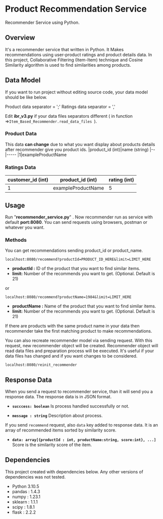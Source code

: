
# Product Recommendation Service
Recommender Service using Python.

## Overview
It's a recommender service that written in Python. It Makes recommendations using user-product ratings and product details data. In this project, Collaborative Filtering (Item-Item) technique and Cosine Similarity algorithm is used to find similarities among products.


## Data Model
If you want to run project without editing source code, your data model should be like below. 

Product data separator = ';'
Ratings data separator = ',' 

Edit **ibr_v3.py**  if your data files separators different ( in function =>```Item_Based_Recommender.read_data_files ```).

### Product Data
This data **can change** due to what you want display about products details after recommender give you product ids.
|product_id (int)|name (string)
|--|-----
|1|exampleProductName

### Ratings Data
|customer_id (int)|product_id (int)|rating (int)
|--|-----|-
|1|exampleProductName|5



## Usage

Run "**recommender_service.py**" .
Now recommender run as service with default **port:8080**. You can send requests using browsers, postman or whatever you want.


### Methods
You can get recommendations sending product_id or product_name.

    localhost:8080/recommend?productId=PRODUCT_ID_HERE&limit=LIMIT_HERE

- **productId :** ID of the product that you want to find similar items.
- **limit:** Number of the recommends you want to get. (Optional. Default is 21) 

or 

	localhost:8080/recommend?productName=1984&limit=LIMIT_HERE
- **productName :** Name of the product that you want to find similar items.
- **limit:** Number of the recommends you want to get. (Optional. Default is 21) 

If there are products with the same product name in your data then recommender take the first matching product to make recommendations.

You can also recreate recommender model via sending request. With this request, new recommender object will be created. Recommender object will read data files and preparation process will be executed. It's useful if your data files has changed and if you want changes to be considered.

    localhost:8080/reinit_recommender

## Response Data
When you send a request to recommender service, than it will send you a response data. The response data is in JSON format.
- **`succcess: boolean`**
	Is process handled successfully or not.
	
- **`message : string`**
	Description about process.
	
If you send `recommend` request, also `data` key added to response data. It is an array of  recommended items sorted by similarity score.

- **`data: array[{productId : int, productName:string, score:int}, ...]`**
Score is the similarity score of the item.

## Dependencies
This project created with dependencies below. Any other versions of dependencies was not tested.

- Python 3.10.5
- pandas : 1.4.3
- numpy : 1.23.1
- sklearn : 1.1.1
- scipy : 1.8.1
- flask : 2.2.2
